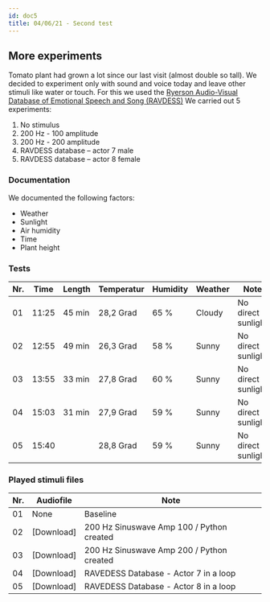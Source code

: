 ```yaml
---
id: doc5
title: 04/06/21 - Second test
---
```


## More experiments

Tomato plant had grown a lot since our last visit (almost double so tall). We decided to experiment only with sound and voice today and leave other stimuli like water or touch. For this we used the <a href="https://zenodo.org/record/1188976">Ryerson Audio-Visual Database of Emotional Speech and Song (RAVDESS)</a> We carried out 5 experiments:

1. No stimulus
2. 200 Hz - 100 amplitude
3. 200 Hz - 200 amplitude
4. RAVDESS database – actor 7 male
5. RAVDESS database – actor 8 female

### Documentation

We documented the following factors:
- Weather
- Sunlight
- Air humidity
- Time
- Plant height

### Tests

Nr. | Time  | Length  | Temperatur | Humidity   | Weather | Note                | Stimuli          | Data       |
--- | ----- | ------- | --------   |  --------  | ------  | --------            | --------         | --------   |
01  | 11:25 | 45 min  | 28,2 Grad  | 65 %       | Cloudy  | No direct sunlight  | None             | [Download] |
02  | 12:55 | 49 min  | 26,3 Grad  | 58 %       | Sunny   | No direct sunlight  | 200HzAmp100      | [Download] |
03  | 13:55 | 33 min  | 27,8 Grad  | 60 %       | Sunny   | No direct sunlight  | 200HzAmp200      | [Download] |
04  | 15:03 | 31 min  | 27,9 Grad  | 59 %       | Sunny   | No direct sunlight  | Male voice       | [Download] |
05  | 15:40 |         | 28,8 Grad  | 59 %       | Sunny   | No direct sunlight  | Female voice     | [Download] |


### Played stimuli files

Nr. | Audiofile    | Note                                      |
--- | -------      | ----------                                |
01  | None         | Baseline                                  |
02  | [Download]   | 200 Hz Sinuswave Amp 100 / Python created |
03  | [Download]   | 200 Hz Sinuswave Amp 200 / Python created |
04  | [Download]   | RAVEDESS Database - Actor 7 in a loop     |
05  | [Download]   | RAVEDESS Database - Actor 8 in a loop     |  